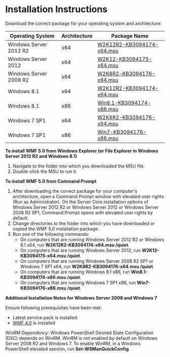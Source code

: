 # Installation Instructions

Download the correct package for your operating system and architecture:

| Operating System	     | Architecture | Package Name              | 
|------------------------|--------------|---------------------------| 
| Windows Server 2012 R2 | x64 			| [W2K12R2-KB3094174-x64.msu](http://go.microsoft.com/fwlink/?LinkId=717507) | 
| Windows Server 2012	 | x64			| [W2K12-KB3094175-x64.msu](http://go.microsoft.com/fwlink/?LinkId=717506) | 
| Windows Server 2008 R2 | x64			| [W2K8R2-KB3094176-x64.msu](http://go.microsoft.com/fwlink/?LinkId=717504) |
| Windows 8.1            | x64          | [W2K12R2-KB3094174-x64.msu](http://go.microsoft.com/fwlink/?LinkId=717507) |
| Windows 8.1            | x86          | [Win8.1-KB3094174-x86.msu](http://go.microsoft.com/fwlink/?LinkID=717963) |
| Windows 7 SP1          | x64          | [W2K8R2-KB3094176-x64.msu](http://go.microsoft.com/fwlink/?LinkId=717504) |
| Windows 7 SP1          | x86          | [Win7-KB3094176-x86.msu](http://go.microsoft.com/fwlink/?LinkID=717962) |


**To install WMF 5.0 from Windows Explorer (or File Explorer in Windows Server 2012 R2 and Windows 8.1)**
1. Navigate to the folder into which you downloaded the MSU file.
2. Double-click the MSU to run it.

**To install WMF 5.0 from Command Prompt** 
1. After downloading the correct package for your computer's architecture, open a Command Prompt window with elevated user rights (Run as Administrator). On the Server Core installation options of Windows Server 2012 R2 or Windows Server 2012 or Windows Server 2008 R2 SP1, Command Prompt opens with elevated user rights by default.
2. Change directories to the folder into which you have downloaded or copied the WMF 5.0 installation package.
3. Run one of the following commands:
	- On computers that are running Windows Server 2012 R2 or Windows 8.1 x64, run **W2K12R2-KB3094174-x64.msu /quiet**.
	- On computers that are running Windows Server 2012, run **W2K12-KB3094175-x64.msu /quiet**.
	- On computers that are running Windows Server 2008 R2 SP1 or Windows 7 SP1 x64, run **W2K8R2-KB3094176-x64.msu /quiet**.
	- On computers that are running Windows 8.1 x86, run **Win8.1-KB3094174-x86.msu /quiet**.
	- On computers that are running Windows 7 SP1 x86, run **Win7-KB3094176-x86.msu /quiet**.

**Additional Installation Notes for Windows Server 2008 and Windows 7**

Ensure following prerequisites have been met:
- Latest service pack is installed.
- [WMF 4.0](http://www.microsoft.com/en-us/download/details.aspx?id=40855) is installed

*WinRM Dependency:*
Windows PowerShell Desired State Configuration (DSC) depends on WinRM. WinRM is not enabled by default on Windows Server 2008 R2 and Windows 7. To enable WinRM, in a Windows PowerShell elevated session, run **Set-WSManQuickConfig**.


